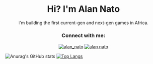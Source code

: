 <h1 align="center">Hi? I'm Alan Nato</h1>
<p align="center">I'm building the first current-gen and next-gen games in Africa.</p>


<h3 align="center">Connect with me:</h3>
<p align="center">
<a href="https://twitter.com/alan_nato" target="blank"><img align="center" src="https://img.shields.io/badge/LinkedIn-0077B5?style=for-the-badge&logo=linkedin&logoColor=white" alt="alan_nato"/></a>
<a href="https://www.linkedin.com/in/alan-nato/" target="blank"><img align="center" src="https://img.shields.io/badge/Twitter-1DA1F2?style=for-the-badge&logo=twitter&logoColor=white" alt="alan nato"/></a>

 
![Anurag's GitHub stats](https://github-readme-stats.vercel.app/api?username=iamnotnato&show_icons=true&theme=codeSTACKr)
[![Top Langs](https://github-readme-stats.vercel.app/api/top-langs/?username=iamnotnato&layout=compact&theme=dark)](https://github.com/anuraghazra/github-readme-stats)
 


